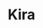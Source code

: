 ---
title: "Kira"
description: "I am a girl with big hips, enchanting breasts, and brown eyes.  For men, an elite escort girl is a wonderful choice. I love different hangouts, and events and am able to support different conversations.  I like wealthy and confident men.

I like to spend time in a hotel with a view of the sea. I have higher education. Knowledge of English at a high level allows me to communicate with foreigners. I will give you an unforgettable experience. You can order my escort services by contacting the manager of our agency."
Price: "From 1000$"
height: "176"
weight: "50"
age: "21"
folder: kira2
bustSize: "1"
hairColor: "brunet"
visa: "europe"
mainImage: 1.webp
images:
  - 2.webp
  - 3.webp
---